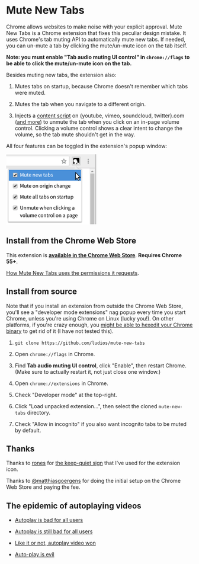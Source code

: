 Mute New Tabs
===
Chrome allows websites to make noise with your explicit approval.  Mute New Tabs
is a Chrome extension that fixes this peculiar design mistake.  It uses Chrome's
tab muting API to automatically mute new tabs.  If needed, you can un-mute a
tab by clicking the mute/un-mute icon on the tab itself.

**Note: you must enable "Tab audio muting UI control" in `chrome://flags` to be
able to click the mute/un-mute icon on the tab.**

Besides muting new tabs, the extension also:

1.	Mutes tabs on startup, because Chrome doesn't remember which tabs were
	muted.

2.	Mutes the tab when you navigate to a different origin.

3.	Injects a [content script](https://github.com/ludios/mute-new-tabs/blob/master/unmute_content.js)
	on {youtube, vimeo, soundcloud, twitter}.com
	([and more](https://github.com/ludios/mute-new-tabs/blob/master/manifest.json#L21))
	to unmute the tab when you click on an in-page volume control.  Clicking a
   volume control shows a clear intent to change the volume, so the tab mute
   shouldn't get in the way.

All four features can be toggled in the extension's popup window:

<img src="screenshot.png" alt="Screenshot of menu showing 'Mute new tabs',
'Mute on origin change', 'Mute all tabs on startup', and
'Unmute when clicking a volume control on a page'" width="243" height="189">


## Install from the Chrome Web Store

This extension is **[available in the Chrome Web Store](https://chrome.google.com/webstore/detail/mute-new-tabs/inggmeoccpodpdhmejgmgagmmcdgdkih)**.  **Requires Chrome 55+**.

[How Mute New Tabs uses the permissions it requests](https://github.com/ludios/mute-new-tabs/issues/7#issue-212052383).


## Install from source

Note that if you install an extension from outside the Chrome Web Store, you'll see a
"developer mode extensions" nag popup every time you start Chrome, unless you're
using Chrome on Linux (lucky you!).  On other platforms, if you're crazy enough, you
[might be able to hexedit your Chrome binary](http://stackoverflow.com/questions/23055651/disable-developer-mode-extensions-pop-up)
to get rid of it (I have not tested this).

1.	`git clone https://github.com/ludios/mute-new-tabs`

2.	Open `chrome://flags` in Chrome.

3.	Find **Tab audio muting UI control**, click "Enable", then restart Chrome.
	(Make sure to actually restart it, not just close one window.)

4.	Open `chrome://extensions` in Chrome.

5.	Check "Developer mode" at the top-right.

6.	Click "Load unpacked extension...", then select the cloned `mute-new-tabs` directory.

7.	Check "Allow in incognito" if you also want incognito tabs to be muted by default.


## Thanks

Thanks to [rones](https://openclipart.org/user-detail/rones) for
[the keep-quiet sign](https://openclipart.org/detail/219746/keep-quiet-sign) that I've used for the extension icon.

Thanks to [@matthiasgoergens](https://github.com/matthiasgoergens) for doing the initial setup on the Chrome Web Store and paying the fee.


## The epidemic of autoplaying videos

*	[Autoplay is bad for all users](http://www.punkchip.com/autoplay-is-bad-for-all-users/)

*	[Autoplay is still bad for all users](http://www.punkchip.com/autoplay-is-still-bad-for-all-users/)

*	[Like it or not, autoplay video won](http://digiday.com/publishers/autoplay-video-beat-regular-video-sorry-guys/)

*	[Auto-play is evil](https://askleo.com/auto-play-is-evil/)
